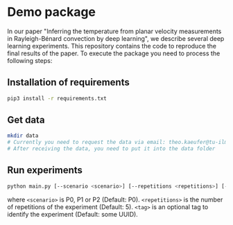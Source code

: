 # Demo package
In our paper "Inferring the temperature from planar velocity measurements in Rayleigh-Bénard convection by deep learning", we describe several deep learning experiments. This repository contains the code to reproduce the final results of the paper. To execute the package you need to process the following steps:

## Installation of requirements
```bash
pip3 install -r requirements.txt
```
## Get data
```bash
mkdir data
# Currently you need to request the data via email: theo.kaeufer@tu-ilmenau.de
# After receiving the data, you need to put it into the data folder
```

## Run experiments
```bash
python main.py [--scenario <scenario>] [--repetitions <repetitions>] [--tag <tag>]
```
where `<scenario>` is P0, P1 or P2 (Default: P0).
      `<repetitions>` is the number of repetitions of the experiment (Default: 5).
      `<tag>` is an optional tag to identify the experiment (Default: some UUID).
```
